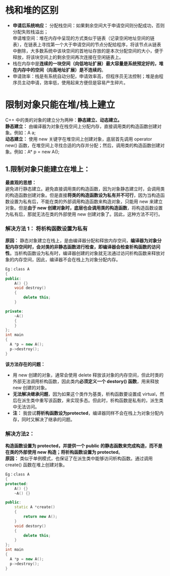 # 栈和堆的区别
- **申请后系统响应：** 分配栈空间：如果剩余空间大于申请空间则分配成功，否则分配失败栈溢出；  
申请堆空间：堆在内存中呈现的方式类似于链表（记录空闲地址空间的链表），在链表上寻找第一个大于申请空间的节点分配给程序，将该节点从链表中删除，大多数系统中该块空间的首地址存放的是本次分配空间的大小，便于释放，将该块空间上的剩余空间再次连接在空闲链表上。
- 栈在内存中是**连续的一块空间（向低地址扩展）**最大容量是系统预定好的，堆在内存中的**空间（向高地址扩展）是不连续的**。
- 申请效率：栈是有系统自动分配，申请效率高，但程序员无法控制；堆是由程序员主动申请，效率低，使用起来方便但是容易产生碎片。

# 限制对象只能在堆/栈上建立
C++ 中的类的对象的建立分为两种：**静态建立、动态建立。**  
**静态建立：** 由编译器为对象在栈空间上分配内存，直接调用类的构造函数创建对象。例如：A a;  
**动态建立：** 使用 new 关键字在堆空间上创建对象，底层首先调用 operator new() 函数，在堆空间上寻找合适的内存并分配；然后，调用类的构造函数创建对象。例如：A* p = new A();  
## 1.限制对象只能建立在堆上：
**最直观的思想：**   
避免进行静态建立。避免直接调用类的构造函数，因为对象静态建立时，会调用类的构造函数创建对象。但是直接**将类的构造函数设为私有并不可行**，因为当构造函数设置为私有后，不能在类的外部调用构造函数来构造对象，只能用 new 来建立对象。但是**由于 new 创建对象时，底层也会调用类的构造函数**，将构造函数设置为私有后，那就无法在类的外部使用 new 创建对象了。因此，这种方法不可行。  

### 解决方法 1： 将析构函数设置为私有
**原因：** 静态对象建立在栈上，是由编译器分配和释放内存空间，**编译器为对象分配内存空间时，会对类的非静态函数进行检查，即编译器会检查析构函数的访问性**。当析构函数设为私有时，编译器创建的对象就无法通过访问析构函数来释放对象的内存空间，因此，编译器不会在栈上为对象分配内存。
```C++
Eg：class A
{
public:
    A() {}
    void destroy()
    {
        delete this;
    }

private:
    ~A()
    {
    }
};
int main
{
  A *p = new A();
  p->destroy();
}
```
**该方法存在的问题：**  
- 用 new 创建的对象，通常会使用 delete 释放该对象的内存空间，但此时类的外部无法调用析构函数，因此类内**必须定义一个 destory() 函数**，用来释放 new 创建的对象。
- **无法解决继承问题**，因为如果这个类作为基类，析构函数要设置成 virtual，然后在派生类中重写该函数，来实现多态。但此时，析构函数是私有的，派生类中无法访问。
- **注：** 我尝试**将析构函数设为protected**，编译器同样不会在栈上为对象分配内存，同时又解决了继承的问题。

### 解决方法2：
**构造函数设置为 protected，并提供一个 public 的静态函数来完成构造，而不是在类的外部使用 new 构造；将析构函数设置为 protected**。  
**原因：** 类似于单例模式，也保证了在派生类中能够访问析构函数。通过调用 create() 函数在堆上创建对象。
```C++
Eg：class A
{
protected:
    A() {}
    ~A() {}

public:
    static A *create()
    {
        return new A();
    }
    void destory()
    {
        delete this;
    }
};
int main
{
  A *p = new A();
  p->destroy();
}
```
